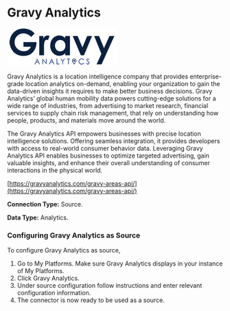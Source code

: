 # Gravy Analytics

![](<.gitbook/assets/image (50).png>)

Gravy Analytics is a location intelligence company that provides enterprise-grade location analytics on-demand, enabling your organization to gain the data-driven insights it requires to make better business decisions. Gravy Analytics’ global human mobility data powers cutting-edge solutions for a wide range of industries, from advertising to market research, financial services to supply chain risk management, that rely on understanding how people, products, and materials move around the world.

The Gravy Analytics API empowers businesses with precise location intelligence solutions. Offering seamless integration, it provides developers with access to real-world consumer behavior data. Leveraging Gravy Analytics API enables businesses to optimize targeted advertising, gain valuable insights, and enhance their overall understanding of consumer interactions in the physical world.

[https://gravyanalytics.com/gravy-areas-api/](https://gravyanalytics.com/gravy-areas-api/)

**Connection Type:** Source.

**Data Type:** Analytics.

### Configuring Gravy Analytics as Source

To configure Gravy Analytics as source,

1. Go to My Platforms. Make sure Gravy Analytics displays in your instance of My Platforms.
2. Click Gravy Analytics.
3. Under source configuration follow instructions and enter relevant configuration information.
4. The connector is now ready to be used as a source.
